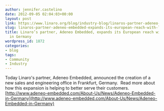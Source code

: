 ```yaml
---
author: jennifer.castelino
date: 2012-09-05 02:04:03+00:00
layout: post
link: https://www.linaro.org/blog/industry-blog/linaros-partner-adeneo-embedded-expands-its-european-reach-with-local-office-in-germany/
slug: linaros-partner-adeneo-embedded-expands-its-european-reach-with-local-office-in-germany
title: Linaro’s partner, Adeneo Embedded, expands its European reach with local office
  in Germany
wordpress_id: 1872
categories:
- blog
tags:
- Community
- Industry
---
```


Today Linaro's partner, Adeneo Embedded, announced the creation of a new sales and engineering office in Frankfurt, Germany.  Read more about how this expansion is helping to better serve their customers.  [http://www.adeneo-embedded.com/About-Us/News/Adeneo-Embedded-in-Germany](http://www.adeneo-embedded.com/About-Us/News/Adeneo-Embedded-in-Germany)
